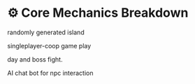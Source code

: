 # ⚙️ Core Mechanics Breakdown

randomly generated island

singleplayer-coop game play

day and boss fight.

AI chat bot for npc interaction
